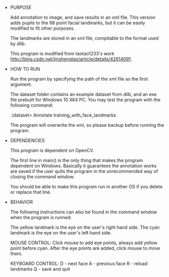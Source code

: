 - PURPOSE

    Add annotation to image, and save results in an xml file. This version adds pupils to the 68 point facial 
    landmarks, but it can be easily modified to fit other purposes.

    The landmarks are stored in an xml file, compitable to the format used by dlib. 

    This program is modified from taotao1233's work <http://blog.csdn.net/jinshengtao/article/details/42614091>.

- HOW TO RUN

    Run the program by specifying the path of the xml file as the first argument.

    The dataset folder contains an example dataset from dlib, and an exe file prebuilt for Windows 10 X64 PC. 
    You may test the program with the following command:

    .\dataset> Annotate training_with_face_landmarks

    The program will overwrite the xml, so please backup before running the program.

- DEPENDENCIES

    This program is dependent on OpenCV. 

    The first line in main() is the only thing that makes the program dependent on Windows. Basically it 
    guarantees the annotation works are saved if the user quits the program in the unrecommended way of 
    closing the command window.

    You should be able to make this program run in another OS if you delete or replace that line.

- BEHAVIOR

    The following instructions can also be found in the command window when the program is runned:

    The yellow landmark is the eye on the user's right hand side.
    The cyan landmark is the eye on the user's left hand side.

    MOUSE CONTROL:
    Click mouse to add eye points, always add yellow point before cyan.
    After the eye points are added, click mouse to move them.

    KEYBOARD CONTROL:
    D - next face
    A - previous face
    R - reload landmarks
    Q - save and quit
